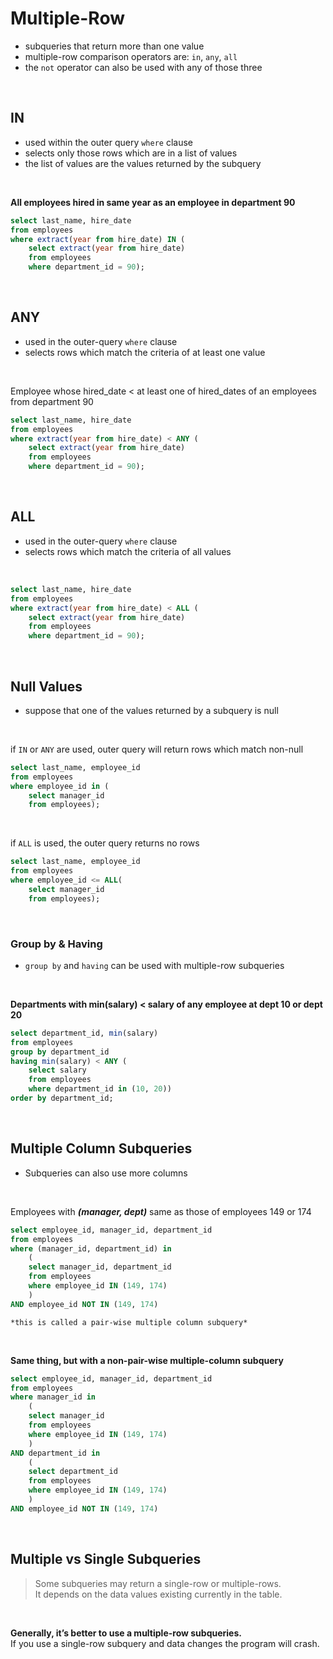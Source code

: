 # Multiple-Row

- subqueries that return more than one value
- multiple-row comparison operators are: `in`, `any`, `all`
- the `not` operator can also be used with any of those three

<br>

## IN

- used within the outer query `where` clause
- selects only those rows which are in a list of values
- the list of values are the values returned by the subquery

<br>

**All employees hired in same year as an employee in department 90**

```sql
select last_name, hire_date
from employees
where extract(year from hire_date) IN (
	select extract(year from hire_date)
	from employees
	where department_id = 90);
```

<br>

## ANY

- used in the outer-query `where` clause
- selects rows which match the criteria of at least one value

<br>

Employee whose hired_date < at least one of hired_dates of an employees from department 90

```sql
select last_name, hire_date
from employees
where extract(year from hire_date) < ANY (
	select extract(year from hire_date)
	from employees
	where department_id = 90);
```

<br>

## ALL

- used in the outer-query `where` clause
- selects rows which match the criteria of all values

<br>

```sql
select last_name, hire_date
from employees
where extract(year from hire_date) < ALL (
	select extract(year from hire_date)
	from employees
	where department_id = 90);
```

<br>

## Null Values

- suppose that one of the values returned by a subquery is null

<br>

if `IN` or `ANY` are used, outer query will return rows which match non-null


```sql
select last_name, employee_id
from employees
where employee_id in (
	select manager_id 
	from employees);
```

<br>

if `ALL` is used, the outer query returns no rows

```sql
select last_name, employee_id 
from employees 
where employee_id <= ALL(
	select manager_id
	from employees);
```

<br>

### Group by & Having

- `group by` and `having` can be used with multiple-row subqueries

<br>

**Departments with min(salary) < salary of any employee at dept 10 or dept 20**

```sql
select department_id, min(salary)
from employees
group by department_id
having min(salary) < ANY ( 
	select salary
	from employees
	where department_id in (10, 20)) 
order by department_id;
```

<br>

## Multiple Column Subqueries

- Subqueries can also use more columns

<br>

Employees with ***(manager, dept)*** same as those of employees 149 or 174

```sql
select employee_id, manager_id, department_id
from employees
where (manager_id, department_id) in
	(
	select manager_id, department_id
	from employees
	where employee_id IN (149, 174)
	)
AND employee_id NOT IN (149, 174)
```
	*this is called a pair-wise multiple column subquery*

<br>

**Same thing, but with a non-pair-wise multiple-column subquery**

```sql
select employee_id, manager_id, department_id
from employees
where manager_id in
	(
	select manager_id
	from employees
	where employee_id IN (149, 174)
	)
AND department_id in 
	(
	select department_id
	from employees
	where employee_id IN (149, 174)
	)
AND employee_id NOT IN (149, 174)
```

<br>

## Multiple vs Single Subqueries

> Some subqueries may return a single-row or multiple-rows. <br>
> It depends on the data values existing currently in the table.

<br>

**Generally, it’s better to use a multiple-row subqueries.** <br>
If you use a single-row subquery and data changes the program will crash.